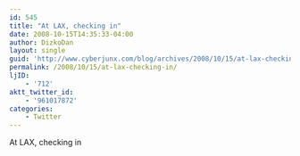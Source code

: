 ```yaml
---
id: 545
title: "At LAX, checking in"
date: 2008-10-15T14:35:33-04:00
author: DizkoDan
layout: single
guid: 'http://www.cyberjunx.com/blog/archives/2008/10/15/at-lax-checking-in/'
permalink: /2008/10/15/at-lax-checking-in/
ljID:
    - '712'
aktt_twitter_id:
    - '961017872'
categories:
    - Twitter
---
```


At LAX, checking in
